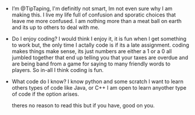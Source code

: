 - I’m @TipTaping, I'm definitly not smart, Im not even sure why I am making this.
  I live my life full of confusion and sporatic choices that leave me more confused.
  I am nothing more than a meat ball on earth and its up to others to deal with me.


- Do I enjoy coding?
  I would think I enjoy it, it is fun when I get something to work but, the only time I actally code is if its a late assignment.
  coding makes things make sense, its just numbers are either a 1 or a 0 all jumbled together that end up
  telling you that your taxes are overdue and are being band from a game for saying to many friendly words to players. So in-all I think coding is fun.
  
- What code do I know?
  I know python and some scratch
  I want to learn others types of code like Java, or C++
  I am open to learn anyother type of code if the option arises.

  theres no reason to read this but if you have, good on you.
